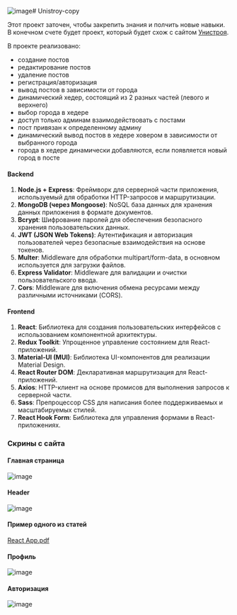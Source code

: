 ![image](https://github.com/user-attachments/assets/adf83ebb-a2a2-430c-a72e-84ab5449a4e1)# Unistroy-copy
 
Этот проект заточен, чтобы закрепить знания и полчить новые навыки. В конечном счете будет проект, который будет схож с сайтом [Унистроя](https://unistroyrf.ru/). 

В проекте реализовано:
- создание постов
- редактирование постов
- удаление постов
- регистрация/авторизация
- вывод постов в зависимости от города
- динамический хедер, состоящий из 2 разных частей (левого и верхнего)
- выбор города в хедере
- доступ только админам взаимодействовать с постами
- пост привязан к определенному админу
- динамический вывод постов в хедере ховером в зависимости от выбранного города
- города в хедере динамически добавляются, если появляется новый город в посте

#### Backend
1. **Node.js + Express**: Фреймворк для серверной части приложения, используемый для обработки HTTP-запросов и маршрутизации.
2. **MongoDB (через Mongoose)**: NoSQL база данных для хранения данных приложения в формате документов.
3. **Bcrypt**: Шифрование паролей для обеспечения безопасного хранения пользовательских данных.
4. **JWT (JSON Web Tokens)**: Аутентификация и авторизация пользователей через безопасные взаимодействия на основе токенов.
5. **Multer**: Middleware для обработки multipart/form-data, в основном используется для загрузки файлов.
6. **Express Validator**: Middleware для валидации и очистки пользовательского ввода.
7. **Cors**: Middleware для включения обмена ресурсами между различными источниками (CORS).

#### Frontend
1. **React**: Библиотека для создания пользовательских интерфейсов с использованием компонентной архитектуры.
2. **Redux Toolkit**: Упрощенное управление состоянием для React-приложений.
3. **Material-UI (MUI)**: Библиотека UI-компонентов для реализации Material Design.
4. **React Router DOM**: Декларативная маршрутизация для React-приложений.
5. **Axios**: HTTP-клиент на основе промисов для выполнения запросов к серверной части.
6. **Sass**: Препроцессор CSS для написания более поддерживаемых и масштабируемых стилей.
7. **React Hook Form**: Библиотека для управления формами в React-приложениях.


### Скрины с сайта

#### Главная страница
![image](https://github.com/user-attachments/assets/7b934004-1ee1-49c1-b4e8-9e077553e0f9)

#### Header
![image](https://github.com/user-attachments/assets/a8df8d46-442e-4f7e-b9d3-1818c9b68ca3)

#### Пример одного из статей
[React App.pdf](https://github.com/user-attachments/files/17966325/React.App.pdf)

#### Профиль
![image](https://github.com/user-attachments/assets/4793ab80-75bd-4362-b353-f21272b380ae)

#### Авторизация
![image](https://github.com/user-attachments/assets/2054075a-b8b9-4fc8-8958-20b385d423b1)


